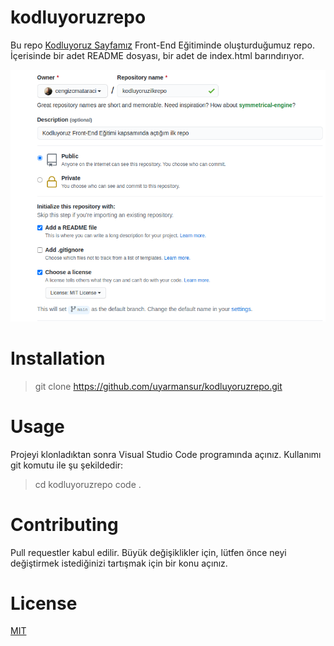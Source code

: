 # kodluyoruzrepo
Bu repo [Kodluyoruz Sayfamız](https://www.kodluyoruz.org/) Front-End Eğitiminde oluşturduğumuz repo. İçerisinde bir adet README dosyası, bir adet de index.html barındırıyor.

![](https://github.com/Kodluyoruz/taskforce/raw/main/git/odev1/figures/github.png)

# Installation

> git clone https://github.com/uyarmansur/kodluyoruzrepo.git

# Usage

Projeyi klonladıktan sonra Visual Studio Code programında açınız.
Kullanımı git komutu ile şu şekildedir:

> cd kodluyoruzrepo
> code .

# Contributing

Pull requestler kabul edilir. Büyük değişiklikler için, lütfen önce neyi değiştirmek istediğinizi tartışmak için bir konu açınız.

# License

[MIT](https://choosealicense.com/licenses/mit/)
